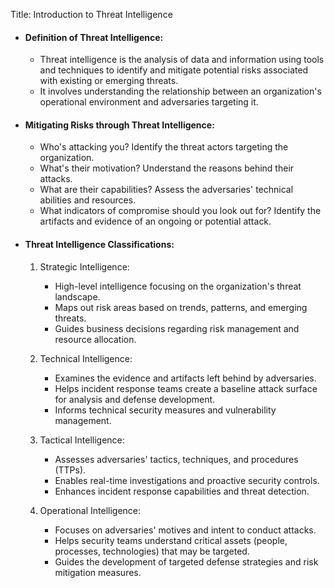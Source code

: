 Title: Introduction to Threat Intelligence

- #### Definition of Threat Intelligence:
  - Threat intelligence is the analysis of data and information using tools and techniques to identify and mitigate potential risks associated with existing or emerging threats.
  - It involves understanding the relationship between an organization's operational environment and adversaries targeting it.

- #### Mitigating Risks through Threat Intelligence:
  - Who's attacking you? Identify the threat actors targeting the organization.
  - What's their motivation? Understand the reasons behind their attacks.
  - What are their capabilities? Assess the adversaries' technical abilities and resources.
  - What indicators of compromise should you look out for? Identify the artifacts and evidence of an ongoing or potential attack.

- #### Threat Intelligence Classifications:
  1. Strategic Intelligence:
     - High-level intelligence focusing on the organization's threat landscape.
     - Maps out risk areas based on trends, patterns, and emerging threats.
     - Guides business decisions regarding risk management and resource allocation.

  2. Technical Intelligence:
     - Examines the evidence and artifacts left behind by adversaries.
     - Helps incident response teams create a baseline attack surface for analysis and defense development.
     - Informs technical security measures and vulnerability management.

  3. Tactical Intelligence:
     - Assesses adversaries' tactics, techniques, and procedures (TTPs).
     - Enables real-time investigations and proactive security controls.
     - Enhances incident response capabilities and threat detection.

  4. Operational Intelligence:
     - Focuses on adversaries' motives and intent to conduct attacks.
     - Helps security teams understand critical assets (people, processes, technologies) that may be targeted.
     - Guides the development of targeted defense strategies and risk mitigation measures.

